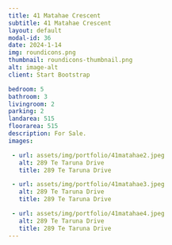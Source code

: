 ```yaml
---
title: 41 Matahae Crescent
subtitle: 41 Matahae Crescent
layout: default
modal-id: 36
date: 2024-1-14
img: roundicons.png
thumbnail: roundicons-thumbnail.png
alt: image-alt
client: Start Bootstrap

bedroom: 5
bathroom: 3
livingroom: 2
parking: 2
landarea: 515
floorarea: 515
description: For Sale.
images:

 - url: assets/img/portfolio/41matahae2.jpeg
   alt: 289 Te Taruna Drive
   title: 289 Te Taruna Drive

 - url: assets/img/portfolio/41matahae3.jpeg
   alt: 289 Te Taruna Drive
   title: 289 Te Taruna Drive

 - url: assets/img/portfolio/41matahae4.jpeg
   alt: 289 Te Taruna Drive
   title: 289 Te Taruna Drive
---
```


